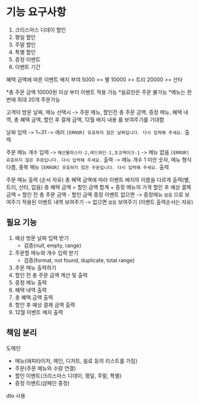 # 기능 요구사항
1. 크리스마스 디데이 할인
2. 평일 할인
3. 주말 할인
4. 특별 할인
5. 증정 이벤트
6. 이벤트 기간

혜택 금액에 따른 이벤트 배지 부여
5000 >= 별
10000 >= 트리
20000 >= 산타

*총 주문 금액 10000원 이상 부터 이벤트 적용 가능
*음료만은 주문 불가능
*메뉴는 한번에 최대 20개 주문가능

고객이 방문 날짜, 메뉴 선택시 
-> 주문 메뉴, 할인전 총 주문 금액,
증정 메뉴, 혜택 내역, 
총 혜택 금액, 할인 후 결제 금액,
12월 배지 내용 를 보여주기를 기대함

날짜 입력 -> 1~31
-> 에러 `[ERROR] 유효하지 않은 날짜입니다. 다시 입력해 주세요.` 출력

주문 메뉴 개수 입력 -> `해산물파스타-2,레드와인-1,초코케이크-1`
-> 메뉴 없음 `[ERROR] 유효하지 않은 주문입니다. 다시 입력해 주세요.` 출력
-> 메뉴 개수 1 미만 숫자, 메뉴 형식 다름, 중복 메뉴
`[ERROR] 유효하지 않은 주문입니다. 다시 입력해 주세요.` 출력

주문 메뉴 출력 (순서 자유)
총 혜택 금액에 따라 이벤트 배지의 이름을 다르게 출력(별, 트리, 산타, 없음)
총 혜택 금액 = 할인 금액 합계 + 증정 메뉴의 가격
할인 후 예상 결제 금액 = 할인 전 총 주문 금액 - 할인 금액
증정 이벤트 없으면 -> 증정메뉴 `없음` 으로 보여주기
적용된 이벤트 내역 보여주기 -> 없으면 `없음` 보여주기
(이벤트 출력순서는 자유)


## 필요 기능
1. 예상 방문 날짜 입력 받기
   - 검증(null, empty, range)
2. 주문할 메뉴와 개수 입력 받기
   - 검증(format, not found, duplicate, total range)
3. 주문 메뉴 출력하기
4. 할인 전 총 주문 금액 계산 및 출력
5. 증정 메뉴 출력
6. 혜택 내역 출력
7. 총 혜택 금액 출력
8. 할인 후 예상 결제 금액 출력
9. 12월 이벤트 배지 출력

## 책임 분리
도메인 
- 메뉴(애피타이저, 메인, 디저트, 음료 등의 리스트를 가짐)
- 주문(주문 메뉴와 수량 연결)
- 할인 이벤트(크리스마스 디데이, 평일, 주말, 특별)
- 증정 이벤트(샴페인 증정)

dto 사용
